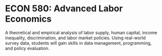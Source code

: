 # ECON 580: Advanced Labor Economics

A theoretical and empirical analysis of labor supply, human capital, income inequality, discrimination, and labor market policies. Using real-world survey data, students will gain skills in data management, programming, and policy evaluation.